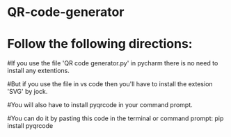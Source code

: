 # QR-code-generator

# Follow the following directions:

#If you use the file 'QR  code generator.py' in pycharm there is no need to install any extentions.

#But if you use the file in vs code then you'll have to install the extesion 'SVG' by jock.

#You will also have to install pyqrcode in your command prompt.

#You can do it by pasting this code in the terminal or command prompt: pip install pyqrcode
